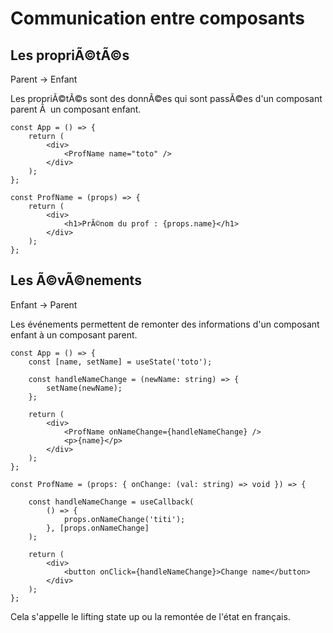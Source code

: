 # Communication entre composants

## Les propriÃ©tÃ©s

Parent -> Enfant

Les propriÃ©tÃ©s sont des donnÃ©es qui sont passÃ©es d'un composant parent Ã  un composant enfant.

```tsx
const App = () => {
    return (
        <div>
            <ProfName name="toto" />
        </div>
    );
};

const ProfName = (props) => {
    return (
        <div>
            <h1>PrÃ©nom du prof : {props.name}</h1>
        </div>
    );
};
```

## Les Ã©vÃ©nements

Enfant -> Parent

Les événements permettent de remonter des informations d'un composant enfant à un composant parent.

```tsx
const App = () => {
    const [name, setName] = useState('toto');

    const handleNameChange = (newName: string) => {
        setName(newName);
    };

    return (
        <div>
            <ProfName onNameChange={handleNameChange} />
            <p>{name}</p>
        </div>
    );
};

const ProfName = (props: { onChange: (val: string) => void }) => {

    const handleNameChange = useCallback(
        () => {
            props.onNameChange('titi');
        }, [props.onNameChange]
    );

    return (
        <div>
            <button onClick={handleNameChange}>Change name</button>
        </div>
    );
};
```

Cela s'appelle le lifting state up ou la remontée de l'état en français.

